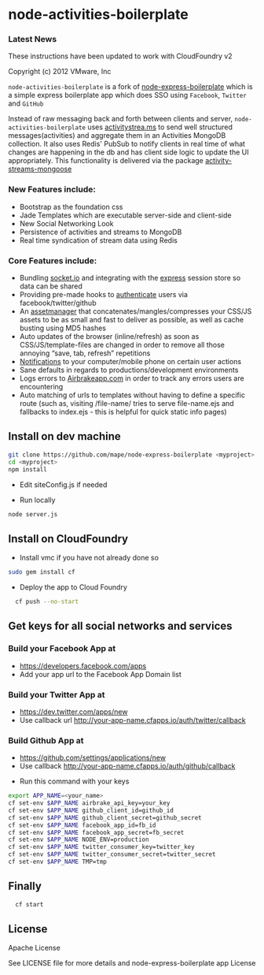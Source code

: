 # node-activities-boilerplate

### Latest News

These instructions have been updated to work with CloudFoundry v2

Copyright (c) 2012 VMware, Inc

`node-activities-boilerplate` is a fork of [node-express-boilerplate](https://github.com/mape/node-express-boilerplate) which is a simple express boilerplate app which does SSO using `Facebook`, `Twitter` and `GitHub`

Instead of raw messaging back and forth between clients and server, `node-activities-boilerplate` uses [activitystrea.ms](http://activitystrea.ms/) to send well structured messages(activities) and
aggregate them in an Activities MongoDB collection. It also uses Redis' PubSub to notify clients in real time of what changes are happening in the db and has client side logic to update the UI appropriately.
This functionality is delivered via the package [activity-streams-mongoose](https://github.com/cloudfoundry-samples/activity-streams-mongoose)

### New Features include:

* Bootstrap as the foundation css
* Jade Templates which are executable server-side and client-side
* New Social Networking Look
* Persistence of activities and streams to MongoDB
* Real time syndication of stream data using Redis

### Core Features include:

* Bundling [socket.io](http://socket.io/) and integrating with the [express](https://github.com/visionmedia/express) session store so data can be shared
* Providing pre-made hooks to [authenticate](https://github.com/bnoguchi/everyauth) users via facebook/twitter/github
* An [assetmanager](https://github.com/mape/connect-assetmanager/) that concatenates/mangles/compresses your CSS/JS assets to be as small and fast to deliver as possible, as well as cache busting using MD5 hashes
* Auto updates of the browser (inline/refresh) as soon as CSS/JS/template-files are changed in order to remove all those annoying “save, tab, refresh” repetitions
* [Notifications](http://notifo.com/) to your computer/mobile phone on certain user actions
* Sane defaults in regards to productions/development environments
* Logs errors to [Airbrakeapp.com](http://airbrakeapp.com/pages/home) in order to track any errors users are encountering
* Auto matching of urls to templates without having to define a specific route (such as, visiting /file-name/ tries to serve file-name.ejs and fallbacks to index.ejs - this is helpful for quick static info pages)

## Install on dev machine

``` bash
git clone https://github.com/mape/node-express-boilerplate <myproject>
cd <myproject>
npm install
```

* Edit siteConfig.js if needed

* Run locally

``` bash
node server.js
```

## Install on CloudFoundry
* Install vmc if you have not already done so

``` bash
sudo gem install cf
```

* Deploy the app to Cloud Foundry

``` bash
  cf push --no-start
```

## Get keys for all social networks and services
### Build your Facebook App at
- https://developers.facebook.com/apps
- Add your app url to the Facebook App Domain list

### Build your Twitter App at
- https://dev.twitter.com/apps/new
- Use callback url http://your-app-name.cfapps.io/auth/twitter/callback

### Build Github App at
- https://github.com/settings/applications/new
- Use callback http://your-app-name.cfapps.io/auth/github/callback

* Run this command with your keys

``` bash
export APP_NAME=<your_name>
cf set-env $APP_NAME airbrake_api_key=your_key
cf set-env $APP_NAME github_client_id=github_id
cf set-env $APP_NAME github_client_secret=github_secret
cf set-env $APP_NAME facebook_app_id=fb_id
cf set-env $APP_NAME facebook_app_secret=fb_secret
cf set-env $APP_NAME NODE_ENV=production
cf set-env $APP_NAME twitter_consumer_key=twitter_key
cf set-env $APP_NAME twitter_consumer_secret=twitter_secret
cf set-env $APP_NAME TMP=tmp
```

## Finally

``` bash
  cf start
```

## License

Apache License

See LICENSE file for more details and node-express-boilerplate app License
